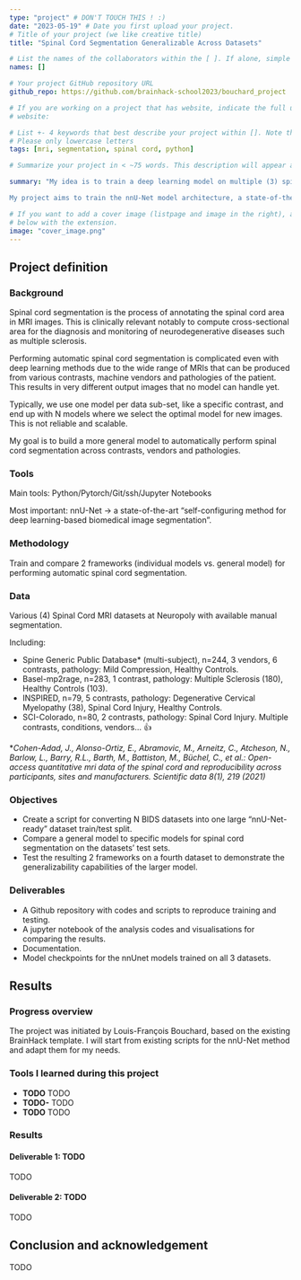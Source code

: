 ```yaml
---
type: "project" # DON'T TOUCH THIS ! :)
date: "2023-05-19" # Date you first upload your project.
# Title of your project (we like creative title)
title: "Spinal Cord Segmentation Generalizable Across Datasets"

# List the names of the collaborators within the [ ]. If alone, simple put your name within []
names: []

# Your project GitHub repository URL
github_repo: https://github.com/brainhack-school2023/bouchard_project

# If you are working on a project that has website, indicate the full url including "https://" below or leave it empty.
# website:

# List +- 4 keywords that best describe your project within []. Note that the project summary also involves a number of key words. Those are listed on top of the [github repository](https://github.com/PSY6983-2021/project_template), click `manage topics`.
# Please only lowercase letters
tags: [mri, segmentation, spinal cord, python]

# Summarize your project in < ~75 words. This description will appear at the top of your page and on the list page with other projects..

summary: "My idea is to train a deep learning model on multiple (3) spinal cord segmentation datasets to improve generalizability to new contrasts, vendors, pathologies, ...

My project aims to train the nnU-Net model architecture, a state-of-the-art deep learning architecture for biomedical segmentation, on three aggregated datasets and compare its generalizability capabilities with specific models trained on each dataset. I will conclude by comparing the two approaches on a fourth dataset outside of the training domain."

# If you want to add a cover image (listpage and image in the right), add it to your directory and indicate the name
# below with the extension.
image: "cover_image.png"
---
```

<!-- This is an html comment and this won't appear in the rendered page. You are now editing the "content" area, the core of your description. Everything that you can do in markdown is allowed below. We added a couple of comments to guide your through documenting your progress. -->

## Project definition

### Background

Spinal cord segmentation is the process of annotating the spinal cord area in MRI images. This is clinically relevant notably to compute cross-sectional area for the diagnosis and monitoring of neurodegenerative diseases such as multiple sclerosis.

Performing automatic spinal cord segmentation is complicated even with deep learning methods due to the wide range of MRIs that can be produced from various contrasts, machine vendors and pathologies of the patient. This results in very different output images that no model can handle yet.

Typically, we use one model per data sub-set, like a specific contrast, and end up with N models where we select the optimal model for new images. This is not reliable and scalable.

My goal is to build a more general model to automatically perform spinal cord segmentation across contrasts, vendors and pathologies.

### Tools

Main tools: Python/Pytorch/Git/ssh/Jupyter Notebooks

Most important: nnU-Net -> a state-of-the-art “self-configuring method for deep learning-based biomedical image segmentation”.

### Methodology
Train and compare 2 frameworks (individual models vs. general model) for performing automatic spinal cord segmentation.

### Data

Various (4) Spinal Cord MRI datasets at Neuropoly with available manual segmentation.

Including:

* Spine Generic Public Database* (multi-subject), n=244, 3 vendors, 6 contrasts, pathology: Mild Compression, Healthy Controls.
* Basel-mp2rage, n=283, 1 contrast, pathology: Multiple Sclerosis (180), Healthy Controls (103).
* INSPIRED, n=79, 5 contrasts, pathology: Degenerative Cervical Myelopathy (38), Spinal Cord Injury, Healthy Controls.
* SCI-Colorado, n=80, 2 contrasts, pathology: Spinal Cord Injury.
Multiple contrasts, conditions, vendors… 👍

**Cohen-Adad, J., Alonso-Ortiz, E., Abramovic, M., Arneitz, C., Atcheson, N., Barlow, L., Barry, R.L., Barth, M., Battiston, M., Büchel, C., et al.: Open-access quantitative mri data of the spinal cord and reproducibility across participants, sites and manufacturers. Scientific data 8(1), 219 (2021)*

### Objectives

* Create a script for converting N BIDS datasets into one large “nnU-Net-ready” dataset train/test split.
* Compare a general model to specific models for spinal cord segmentation on the datasets’ test sets.
* Test the resulting 2 frameworks on a fourth dataset to demonstrate the generalizability capabilities of the larger model.

### Deliverables

* A Github repository with codes and scripts to reproduce training and testing.
* A jupyter notebook of the analysis codes and visualisations for comparing the results.
* Documentation.
* Model checkpoints for the nnUnet models trained on all 3 datasets.

## Results

### Progress overview

The project was initiated by Louis-François Bouchard, based on the existing BrainHack template. I will start from existing scripts for the nnU-Net method and adapt them for my needs.

### Tools I learned during this project

 * **TODO** TODO
 * **TODO-** TODO
 * **TODO** TODO

### Results

#### Deliverable 1: TODO

TODO

#### Deliverable 2: TODO

TODO

## Conclusion and acknowledgement

TODO